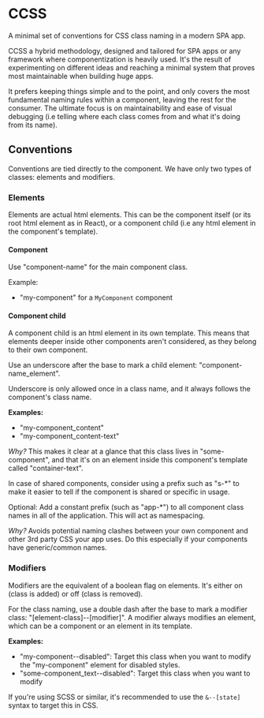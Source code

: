 # CCSS

A minimal set of conventions for CSS class naming in a modern SPA app.

CCSS a hybrid methodology, designed and tailored for SPA apps or any framework where componentization is heavily used. It's the result of experimenting on different ideas and reaching a minimal system that proves most maintainable when building huge apps.

It prefers keeping things simple and to the point, and only covers the most fundamental naming rules within a component, leaving the rest for the consumer. The ultimate focus is on maintainability and ease of visual debugging (i.e telling where each class comes from and what it's doing from its name).

## Conventions

Conventions are tied directly to the component. We have only two types of classes: elements and modifiers.

### Elements

Elements are actual html elements. This can be the component itself (or its root html element as in React), or a component child (i.e any html element in the component's template).

#### Component

Use "component-name" for the main component class.

Example:
- "my-component" for a `MyComponent` component

#### Component child

A component child is an html element in its own template. This means that elements deeper inside other components aren't considered, as they belong to their own component.

Use an underscore after the base to mark a child element: "component-name_element".

Underscore is only allowed once in a class name, and it always follows the component's class name.

**Examples:**
- "my-component_content"
- "my-component_content-text"

_Why?_ This makes it clear at a glance that this class lives in "some-component", and that it's on an element inside this component's template called "container-text".


In case of shared components, consider using a prefix such as "s-*" to make it easier to tell if the component is shared or specific in usage.

Optional: Add a constant prefix (such as "app-*") to all component class names in all of the application. This will act as namespacing.

_Why?_ Avoids potential naming clashes between your own component and other 3rd party CSS your app uses. Do this especially if your components have generic/common names.

### Modifiers

Modifiers are the equivalent of a boolean flag on elements. It's either on (class is added) or off (class is removed).

For the class naming, use a double dash after the base to mark a modifier class: "[element-class]--[modifier]". A modifier always modifies an element, which can be a component or an element in its template.

**Examples:**
- "my-component--disabled": Target this class when you want to modify the "my-component" element for disabled styles.
- "some-component_text--disabled": Target this class when you want to modify

If you're using SCSS or similar, it's recommended to use the `&--[state]` syntax to target this in CSS.
